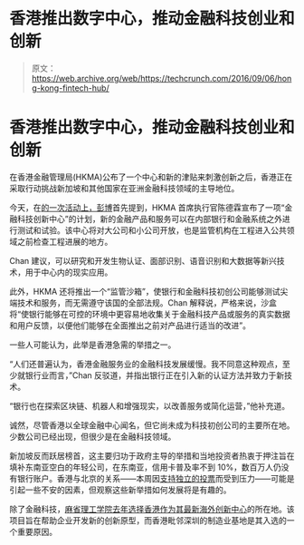 # 香港推出数字中心，推动金融科技创业和创新 

> 原文：<https://web.archive.org/web/https://techcrunch.com/2016/09/06/hong-kong-fintech-hub/>

# 香港推出数字中心，推动金融科技创业和创新

在香港金融管理局(HKMA)公布了一个中心和新的津贴来刺激创新之后，香港正在采取行动挑战新加坡和其他国家在亚洲金融科技领域的主导地位。

今天，在[的一次活动上，彭博](https://web.archive.org/web/20230131164856/http://www.bloomberg.com/news/articles/2016-09-06/hong-kong-makes-fintech-push-as-city-seeks-to-catch-up-to-rivals)首先提到，HKMA 首席执行官陈德霖宣布了一项“金融科技创新中心”的计划，新的金融产品和服务可以在内部银行和金融系统之外进行测试和试验。该中心将对大公司和小公司开放，也是监管机构在工程进入公共领域之前检查工程进展的地方。

Chan 建议，可以研究和开发生物认证、面部识别、语音识别和大数据等新兴技术，用于中心内的现实应用。

此外，HKMA 还将推出一个“监管沙箱”，使银行和金融科技初创公司能够测试尖端技术和服务，而无需遵守该国的全部法规。Chan 解释说，严格来说，沙盒将“使银行能够在可控的环境中更容易地收集关于金融科技产品或服务的真实数据和用户反馈，以便他们能够在全面推出之前对产品进行适当的改进”。

一些人可能认为，此举是香港急需的举措之一。

“人们还普遍认为，香港金融服务业的金融科技发展缓慢。我不同意这种观点，至少就银行业而言，”Chan 反驳道，并指出银行正在引入新的认证方法并致力于新技术。

“银行也在探索区块链、机器人和增强现实，以改善服务或简化运营，”他补充道。

诚然，尽管香港以全球金融中心闻名，但它尚未成为科技初创公司的主要所在地。少数公司已经出现，但很少是在金融科技领域。

新加坡反而跃居榜首，这主要归功于政府主导的举措和当地投资者热衷于押注旨在填补东南亚空白的年轻公司，在东南亚，信用卡普及率不到 10%，数百万人仍没有银行账户。香港与北京的关系——本周因[支持独立的投票](https://web.archive.org/web/20230131164856/http://edition.cnn.com/2016/09/04/asia/hong-kong-legco-election/)而受到压力——可能是引起一些不安的因素，但观察这些新举措如何发展将是有趣的。

除了金融科技，[麻省理工学院去年选择香港作为其最新海外创新中心](https://web.archive.org/web/20230131164856/https://techcrunch.com/2015/11/09/mit-is-opening-an-innovation-center-in-hong-kong/)的所在地。该项目旨在帮助企业开发新的创新原型，而香港毗邻深圳的制造业基地是其入选的一个重要原因。